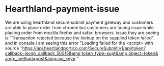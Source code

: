 # Hearthland-payment-issue
We are using hearthland secure submit payment gateway and customers are able to place order from chrome but customers are facing issue while placing order from mozilla firefox and safari browsers. issue they are seeing is "Transaction rejected because the lookup on the supplied token failed". and in console i am seeing this error "Loading failed for the &lt;script> with source “https://api.heartlandportico.com/SecureSubmit.v1/api/token?callback=jsonp_callback_50015&amp;token_type=supt&amp;object=token&amp;_method=post&amp;api_key= "
